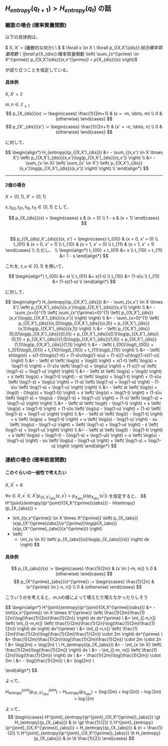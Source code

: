 ## $H_{entropy}(q_{t+1}) > H_{entropy}(q_{t})$ の話
### 離散の場合 (確率質量関数)
以下の具体例は、

$
X, X' = (離散的な何か) \\
$
$
\forall x \in X \ \forall p_{(X,X')_{dis}}:結合確率質量関数 \ \forall p_{X_{dis}}:確率質量関数 \left(
    \sum_{x^{\prime} \in X^{\prime}} p_{(X,X')_{dis}}(x,x^{\prime}) = p_{X_{dis}}(x)
\right)$

が成り立つことを仮定している。

#### 具体例
$X, X' = \mathbb{Z}$

$m, n \in \mathbb{Z}_{\geq 1}$
$$
p_{X_{dis}}(x) :=
\begin{cases}
        \frac{1}{2m+1} & (x = -m, \dots, m) \\
        0 & (otherwise)
\end{cases}
$$
$$
p_{X'_{dis}}(x') :=
\begin{cases}
        \frac{1}{2n+1} & (x' = -n, \dots, n) \\
        0 & (otherwise)
\end{cases}
$$

に対して、

$$
\begin{align*}
H_{entropy}(p_{(X,X')_{dis}})
&= - \sum_{(x,x') \in X \times X'} \left(
        p_{(X,X')_{dis}}(x,x')\log(p_{(X,X')_{dis}}(x,x'))
\right) \\
&= - \sum_{x \in X} \left(
        \sum_{x' \in X'} \left(
                p_{(X,X')_{dis}}(x,x')\log(p_{(X,X')_{dis}}(x,x'))
        \right)
\right) \\
\end{align*}
$$

---

#### 2値の場合
$X = \{0, 1\}, X' = \{0, 1\}$

$s, t_{00}, t_{01}, t_{10}, t_{11} \in [0, 1]$ として、

$$
p_{X_{dis}}(x) =
\begin{cases}
        s & (x = 0) \\
        1 - s & (x = 1)
\end{cases}
$$      
$$
p_{(X_{dis},X'_{dis})}(x, x') =
\begin{cases}
        t_{00} & (x = 0, x' = 0) \\
        t_{01} & (x = 0, x' = 1) \\
        t_{10} & (x = 1, x' = 0) \\
        t_{11} & (x = 1, x' = 1)
\end{cases}
\\
ただし、
\\
\begin{align*}
t_{00} + t_{01} &= s \\
t_{10} + t_{11} &= 1 - s
\end{align*}
$$

これを, $t, u \in [0, 1]$ を用いて、

$$
\begin{align*}
t_{00} &= st \\
t_{01} &= s(1-t) \\
t_{10} &= (1-s)u \\
t_{11} &= (1-s)(1-u) \\
\end{align*}
$$


に対して、

$$
\begin{align*}
H_{entropy}(p_{(X,X')_{dis}})
&= - \sum_{(x,x') \in X \times X'} \left(
        p_{(X,X')_{dis}}(x,x')\log(p_{(X,X')_{dis}}(x,x'))
\right) \\
&= - \sum_{x=0}^{1} \left(
        \sum_{x^{\prime}=0}^{1} \left(
                p_{(X,X')_{dis}}(x,x')\log(p_{(X,X')_{dis}}(x,x'))
        \right)
\right) \\
&= - \sum_{x=0}^{1} \left(
        p_{(X,X')_{dis}}(x,0)\log(p_{(X,X')_{dis}}(x,0)) + p_{(X,X')_{dis}}(x,1)\log(p_{(X,X')_{dis}}(x,1))
\right) \\
&= - \left(
    p_{(X,X')_{dis}}(0,0)\log(p_{(X,X')_{dis}}(0,0))
    + p_{(X,X')_{dis}}(0,1)\log(p_{(X,X')_{dis}}(0,1))
    + p_{(X,X')_{dis}}(1,0)\log(p_{(X,X')_{dis}}(1,0))
    + p_{(X,X')_{dis}}(1,1)\log(p_{(X,X')_{dis}}(1,1))
\right) \\
&= - \left(
    t_{00}\log(t_{00}) + t_{01}\log(t_{01}) + t_{10}\log(t_{10}) + t_{11}\log(t_{11})
\right) \\
&= - \left(
    st\log(st) + s(1-t)\log(s(1-t)) + (1-s)u\log((1-s)u) + (1-s)(1-u)\log((1-s)(1-u))
\right) \\
&= - \left(
    st
    \left(
        \log(s) + \log(t)
    \right)
    +
    s(1-t)
    \left(
        \log(s) + \log(1-t)
    \right)
    +
    (1-s)u
    \left(
        \log(1-s) + \log(u)
    \right)
    +
    (1-s)(1-u)
    \left(
        \log(1-s) + \log(1-u)
    \right)
\right) \\
&= - \left(
    st
    \left(
        \log(s) + \log(t)
    \right)
    +
    s
    \left(
        \log(s) + \log(1-t)
    \right)
    -
    st
    \left(
        \log(s) + \log(1-t)
    \right)
    +
    (1-s)u
    \left(
        \log(1-s) + \log(u)
    \right)
    +
    (1-s)
    \left(
        \log(1-s) + \log(1-u)
    \right)
    -
    (1-s)u
    \left(
        \log(1-s) + \log(1-u)
    \right)
\right) \\
&= - \left(
    st
    \left(
        \log(s) + \log(t) - (\log(s) + \log(1-t))
    \right)
    +
    s
    \left(
        \log(s) + \log(1-t)
    \right)
    +
    (1-s)u
    \left(
        \log(1-s) + \log(u) - (\log(1-s) + \log(1-u))
    \right)
    +
    (1-s)
    \left(
        \log(1-s) + \log(1-u)
    \right)
\right) \\
&= - \left(
    st
    \left(
        \log(t) - \log(1-t)
    \right)
    +
    s
    \left(
        \log(s) + \log(1-t)
    \right)
    +
    (1-s)u
    \left(
        \log(u) - \log(1-u)
    \right)
    +
    (1-s)
    \left(
        \log(1-s) + \log(1-u)
    \right)
\right) \\
&= - \left(
    st
    \left(
        \log(t) - \log(1-t)
    \right)
    +
    s
    \left(
        \log(s) + \log(1-t)
    \right)
    +
    u
    \left(
        \log(u) - \log(1-u)
    \right)
    - su
    \left(
        \log(u) - \log(1-u)
    \right)
    +
    \left(
        \log(1-s) + \log(1-u)
    \right)
    - s
    \left(
        \log(1-s) + \log(1-u)
    \right)
\right) \\
&= - \left(
    st
    \left(
        \log(t) - \log(1-t)
    \right)
    +
    s
    \left(
        \log(s) + \log(1-t) - (\log(1-s) + \log(1-u))
    \right)
    +
    u
    \left(
        \log(u) - \log(1-u)
    \right)
    - su
    \left(
        \log(u) - \log(1-u)
    \right)
    +
    \left(
        \log(1-s) + \log(1-u)
    \right)
\right)
\end{align*}
$$

### 連続の場合 (確率密度関数)
#### このぐらいの一般性で考えたい
$X, X^{\prime} = \mathbb{R}$

$\forall x \in X, x^{\prime} \in X^{\prime} \left(
        p_{(X, X^{\prime})_{abs}}(x, x^{\prime}) = p_{X_{abs}}(x)p_{X^{\prime}_{abs}}(x^{\prime})
\right)$ を仮定すると、
$$
H^{joint}_{entropy}(p^{joint}_{(X,X^{\prime})_{abs}}) - H_{entropy}(p_{X_{abs}}) =
- \int_{(x,x^{\prime}) \in X \times X^{\prime}} \left(
    p_{X_{abs}}(x)p_{X^{\prime}_{abs}}(x^{\prime})\log(p_{X_{abs}}(x)p_{X^{\prime}_{abs}}(x^{\prime}))
\right)
- \left(
    - \int_{x \in X} \left(
            p_{X_{abs}}(x)\log(p_{X_{abs}}(x))
    \right) dx
\right)
$$

#### 具体例
$$
p_{X_{abs}}(x) :=
\begin{cases}
        \frac{1}{2m} & (x \in [-m, m]) \\
        0 & (otherwise)
\end{cases}
$$
$$
p_{X^{\prime}_{abs}}(x^{\prime}) :=
\begin{cases}
        \frac{1}{2n} & (x^{\prime} \in [-n, n]) \\
        0 & (otherwise)
\end{cases}
$$

こういうのを考えると、m,nの値によって増えたり増えなかったりしそう

$$
\begin{align*}
H^{joint}_{entropy}(p^{joint}_{(X,X^{\prime})_{abs}}) &= - \int_{(x,x^{\prime}) \in X \times X^{\prime}} \left(
        \frac{1}{2m}\frac{1}{2n}\log(\frac{1}{2m}\frac{1}{2n})
\right) dx dx^{\prime} \\
&= \int_{[-n,n]} \left(
        \int_{[-m,m]}  \left(
                \frac{1}{2m}\frac{1}{2n}\log(\frac{1}{2m}\frac{1}{2n})
        \right) dx
\right) dx^{\prime} \\
&= \int_{[-n,n]} \left(
        \frac{1}{2m}\frac{1}{2n}\log(\frac{1}{2m}\frac{1}{2n}) \cdot 2m
\right) dx^{\prime} \\
&= \frac{1}{2m}\frac{1}{2n}\log(\frac{1}{2m}\frac{1}{2n}) \cdot 2m \cdot 2n \\
&= \log(2m) + \log(2n) \\
\\
H_{entropy}(p_{X_{abs}}) &= - \int_{x \in X} \left(
        \frac{1}{2m}\log(\frac{1}{2m})
\right) dx \\
&= - \int_{[-m, m]} \left(
        \frac{1}{2m}\log(\frac{1}{2m})
\right) dx \\
&= - \frac{1}{2m}\log(\frac{1}{2m}) \cdot 2m \\
&= - \log(\frac{1}{2m}) \\
&= \log(2m) \\

\end{align*}
$$

よって、

$$
H^{joint}_{entropy}(p^{joint}_{(X,X^{\prime})_{abs}}) - H_{entropy}(p_{X_{abs}})
    = (\log(2m) + \log(2n)) - \log(2m) = \log(2n)
$$

よって、
$$
\begin{cases}
    H^{joint}_{entropy}(p^{joint}_{(X,X^{\prime})_{abs}}) \gt H_{entropy}(p_{X_{abs}}) & (n \gt \frac{1}{2}) \\
    H^{joint}_{entropy}(p^{joint}_{(X,X^{\prime})_{abs}}) = H_{entropy}(p_{X_{abs}}) & (n = \frac{1}{2}) \\
    H^{joint}_{entropy}(p^{joint}_{(X,X^{\prime})_{abs}}) \lt H_{entropy}(p_{X_{abs}}) & (n \lt \frac{1}{2})
\end{cases}
$$
